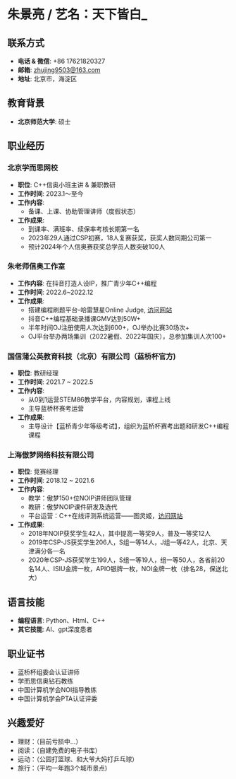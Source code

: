 # 朱景亮 / 艺名：天下皆白_

## 联系方式
- **电话 & 微信**: +86 17621820327
- **邮箱**: zhujing9503@163.com
- **地址**: 北京市，海淀区

## 教育背景
- **北京师范大学**: 硕士

## 职业经历

### 北京学而思网校
- **职位**: C++信奥小班主讲 & 兼职教研
- **工作时间**: 2023.1～至今
- **工作内容**:
  - 备课、上课、协助管理讲师（度假状态）
- **工作成果**:
  - 到课率、满班率、续保率考核长期第一名
  - 2023年29人通过CSP初赛，18人复赛获奖，获奖人数同期公司第一
  - 预计2024年个人信奥赛获奖总学员人数突破100人

### 朱老师信奥工作室
- **工作内容**: 在抖音打造人设IP，推广青少年C++编程
- **工作时间**: 2022.6~2022.12
- **工作成果**:
  - 搭建编程刷题平台-哈雷慧星Online Judge, [访问网站](https://www.duxue.pro)
  - 抖音C++编程基础录播课GMV达到50W+
  - 半年时间OJ注册使用人次达到600+，OJ举办比赛30场次+
  - OJ平台举办两场集训（2022暑假、2022年国庆），总参加集训人次100+

### 国信蒲公英教育科技（北京）有限公司（蓝桥杯官方)
- **职位**: 教研经理
- **工作时间**: 2021.7 ~ 2022.5
- **工作内容**:
  - 从0到1运营STEM86教学平台，内容规划，课程上线
  - 主导蓝桥杯赛考运营
- **工作成果**:
  - 主导设计【蓝桥青少年等级考试】，组织为蓝桥杯赛考出题和研发C++编程课程

### 上海傲梦网络科技有限公司
- **职位**: 竞赛经理
- **工作时间**: 2018.12 ~ 2021.6
- **工作内容**:
  - 教学：傲梦150+位NOIP讲师团队管理
  - 教研：傲梦NOIP课件研发及选代
  - 平台运营：C++在线评测系统运营——图灵姬，[访问网站](#)
- **工作成果**:
  - 2018年NOIP获奖学生42人，其中提高一等奖9人，普及一等奖12人
  - 2019年CSP-JS获奖学生206人，S组一等14人，J组一等42人，北京、天津满分各一名
  - 2020年CSP-JS获奖学生199人，S组一等19人，组一等50人，各省前20名14人、ISIU金牌一枚，APIO银牌一枚，NOI金牌一枚（排名28，保送北大）

## 语言技能
- **编程语言**: Python、Html、C++
- **其它技能**: AI、gpt深度患者

## 职业证书
- 蓝桥杯组委会认证讲师
- 学而思信奥钻石教练
- 中国计算机学会NOI指导教练
- 中国计算机学会PTA认证评委

## 兴趣爱好
- 理财：（目前亏损中...）
- 阅读：（自建免费的电子书库）
- 运动：（公园打篮球、和大爷大妈打乒乓球）
- 旅行：（平均一年跑3个城市景点)
